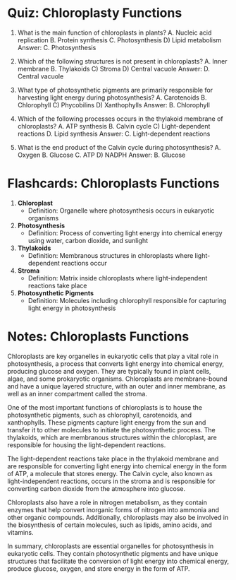  # Quiz: Chloroplasty Functions

1. What is the main function of chloroplasts in plants?
A. Nucleic acid replication
B. Protein synthesis
C. Photosynthesis
D) Lipid metabolism
Answer: C. Photosynthesis

2. Which of the following structures is not present in chloroplasts?
A. Inner membrane
B. Thylakoids
C) Stroma
D) Central vacuole
Answer: D. Central vacuole

3. What type of photosynthetic pigments are primarily responsible for harvesting light energy during photosynthesis?
A. Carotenoids
B. Chlorophyll
C) Phycobilins
D) Xanthophylls
Answer: B. Chlorophyll

4. Which of the following processes occurs in the thylakoid membrane of chloroplasts?
A. ATP synthesis
B. Calvin cycle
C) Light-dependent reactions
D. Lipid synthesis
Answer: C. Light-dependent reactions

5. What is the end product of the Calvin cycle during photosynthesis?
A. Oxygen
B. Glucose
C. ATP
D) NADPH
Answer: B. Glucose

# Flashcards: Chloroplasts Functions

1. **Chloroplast**
   - Definition: Organelle where photosynthesis occurs in eukaryotic organisms
2. **Photosynthesis**
   - Definition: Process of converting light energy into chemical energy using water, carbon dioxide, and sunlight
3. **Thylakoids**
   - Definition: Membranous structures in chloroplasts where light-dependent reactions occur
4. **Stroma**
   - Definition: Matrix inside chloroplasts where light-independent reactions take place
5. **Photosynthetic Pigments**
   - Definition: Molecules including chlorophyll responsible for capturing light energy in photosynthesis

# Notes: Chloroplasts Functions

Chloroplasts are key organelles in eukaryotic cells that play a vital role in photosynthesis, a process that converts light energy into chemical energy, producing glucose and oxygen. They are typically found in plant cells, algae, and some prokaryotic organisms. Chloroplasts are membrane-bound and have a unique layered structure, with an outer and inner membrane, as well as an inner compartment called the stroma.

One of the most important functions of chloroplasts is to house the photosynthetic pigments, such as chlorophyll, carotenoids, and xanthophylls. These pigments capture light energy from the sun and transfer it to other molecules to initiate the photosynthetic process. The thylakoids, which are membranous structures within the chloroplast, are responsible for housing the light-dependent reactions.

The light-dependent reactions take place in the thylakoid membrane and are responsible for converting light energy into chemical energy in the form of ATP, a molecule that stores energy. The Calvin cycle, also known as light-independent reactions, occurs in the stroma and is responsible for converting carbon dioxide from the atmosphere into glucose.

Chloroplasts also have a role in nitrogen metabolism, as they contain enzymes that help convert inorganic forms of nitrogen into ammonia and other organic compounds. Additionally, chloroplasts may also be involved in the biosynthesis of certain molecules, such as lipids, amino acids, and vitamins.

In summary, chloroplasts are essential organelles for photosynthesis in eukaryotic cells. They contain photosynthetic pigments and have unique structures that facilitate the conversion of light energy into chemical energy, produce glucose, oxygen, and store energy in the form of ATP.